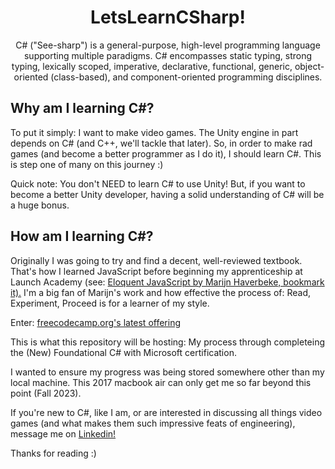 <div align="center">
<h1>LetsLearnCSharp!</h1>

C# ("See-sharp") is a general-purpose, high-level programming language supporting multiple paradigms.
C# encompasses static typing, strong typing, lexically scoped, imperative, declarative, functional, generic, object-oriented (class-based), and component-oriented programming disciplines.
</div>


<h2>Why am I learning C#?</h2>
To put it simply: I want to make video games. The Unity engine in part depends on C# (and C++, we'll tackle that later).
So, in order to make rad games (and become a better programmer as I do it), I should learn C#.
This is step one of many on this journey :)

Quick note: You don't NEED to learn C# to use Unity!
But, if you want to become a better Unity developer, having a solid understanding of C# will be a huge bonus.

<h2>How am I learning C#?</h2>
Originally I was going to try and find a decent, well-reviewed textbook. That's how I learned JavaScript before beginning my apprenticeship at Launch Academy
(see: <a href="https://eloquentjavascript.net/" target="_blank">Eloquent JavaScript by Marijn Haverbeke, bookmark it).</a>
I'm a big fan of Marijn's work and how effective the process of: Read, Experiment, Proceed is for a learner of my style.

Enter: <a href="https://www.freecodecamp.org/learn/foundational-c-sharp-with-microsoft/" target="_blank">freecodecamp.org's latest offering</a>

This is what this repository will be hosting: My process through completeing the (New) Foundational C# with Microsoft certification.

I wanted to ensure my progress was being stored somewhere other than my local machine. This 2017 macbook air can only get me so far beyond this point (Fall 2023).

If you're new to C#, like I am, or are interested in discussing all things video games (and what makes them such impressive feats of engineering), message me on <a href="https://www.linkedin.com/in/matthew-mccredy/" target="_blank">Linkedin!</a>

Thanks for reading :)
